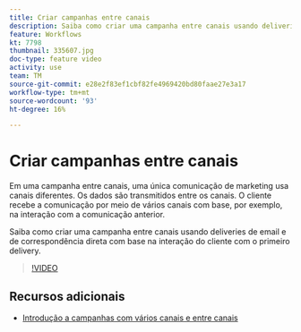 ```yaml
---
title: Criar campanhas entre canais
description: Saiba como criar uma campanha entre canais usando deliveries de email e de correspondência direta com base na interação do cliente com o primeiro delivery.
feature: Workflows
kt: 7798
thumbnail: 335607.jpg
doc-type: feature video
activity: use
team: TM
source-git-commit: e28e2f83ef1cbf82fe4969420bd80faae27e3a17
workflow-type: tm+mt
source-wordcount: '93'
ht-degree: 16%

---
```


# Criar campanhas entre canais

Em uma campanha entre canais, uma única comunicação de marketing usa canais diferentes. Os dados são transmitidos entre os canais. O cliente recebe a comunicação por meio de vários canais com base, por exemplo, na interação com a comunicação anterior.

Saiba como criar uma campanha entre canais usando deliveries de email e de correspondência direta com base na interação do cliente com o primeiro delivery.

>[!VIDEO](https://video.tv.adobe.com/v/335607?quality=12)

## Recursos adicionais

* [Introdução a campanhas com vários canais e entre canais](/help/orchestrate-campaigns/introduction-to-cross-and-multi-channel-campaigns.md)
